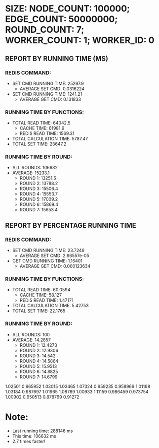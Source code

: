 
# SIZE: NODE_COUNT: 100000; EDGE_COUNT: 50000000; ROUND_COUNT: 7; WORKER_COUNT: 1; WORKER_ID: 0

## REPORT BY RUNNING TIME (MS)

 ### REDIS COMMAND:

  + SET CMD RUNNING TIME: 25297.9
    + AVERAGE SET CMD: 0.0316224
  + SET CMD RUNNING TIME: 1241.21
    + AVERAGE GET CMD: 0.131833

 ### RUNNING TIME BY FUNCTIONS:

  + TOTAL READ TIME: 64042.5
    + CACHE TIME: 61981.9
    + REDIS READ TIME: 1569.31
  + TOTAL CALCULATION TIME: 5787.47
  + TOTAL SET TIME: 23647.2

 ### RUNNING TIME BY ROUND:

  + ALL ROUNDS: 106632
  + AVERAGE: 15233.1
     + ROUND 1: 13251.5
     + ROUND 2: 13788.2
     + ROUND 3: 15506.4
     + ROUND 4: 15553.7
     + ROUND 5: 17009.2
     + ROUND 6: 15869.4
     + ROUND 7: 15653.4

## REPORT BY PERCENTAGE RUNNING TIME

 ### REDIS COMMAND:

  + SET CMD RUNNING TIME: 23.7246
    + AVERAGE SET CMD: 2.96557e-05
  + GET CMD RUNNING TIME: 1.16401
    + AVERAGE GET CMD: 0.000123634

 ### RUNNING TIME BY FUNCTIONS:

  + TOTAL READ TIME: 60.0594
    + CACHE TIME: 58.127
    + REDIS READ TIME: 1.47171
  + TOTAL CALCULATION TIME: 5.42753
  + TOTAL SET TIME: 22.1765

 ### RUNNING TIME BY ROUND:

  + ALL ROUNDS: 100
  + AVERAGE: 14.2857
     + ROUND 1: 12.4273
     + ROUND 2: 12.9306
     + ROUND 3: 14.542
     + ROUND 4: 14.5864
     + ROUND 5: 15.9513
     + ROUND 6: 14.8825
     + ROUND 7: 14.6799

1.02501 0.965952 1.03015 1.03465 1.07324 0.959235 0.958969 1.01198 1.03184 0.987697 1.01965 1.08789 1.00933 1.11159 0.986459 0.973754 1.00902 0.950513 0.878769 0.91272 

# Note:

+ Last running time: 288146 ms
+ This time: 106632 ms
+ 2.7 times faster!